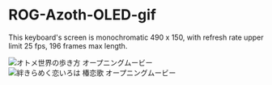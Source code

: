 # ROG-Azoth-OLED-gif
This keyboard's screen is monochromatic 490 x 150, with refresh rate upper limit 25 fps, 196 frames max length.

![オトメ世界の歩き方 オープニングムービー](https://github.com/ShiyunKong/ROG-Azoth-OLED-gif/blob/e07a62902f3c57b3e0618400deb4d99c1903ab08/otomeki%2012.5fps.gif?raw=true)
![絆きらめく恋いろは 椿恋歌 オープニングムービー](https://github.com/ShiyunKong/ROG-Azoth-OLED-gif/blob/80f23979355e538a7cd641e9639204d5d4759ae3/tsubaki_lenka%2016.6fps.gif?raw=true)
